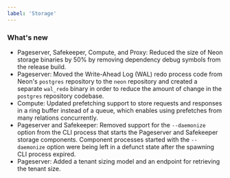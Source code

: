 ```yaml
---
label: 'Storage'
---
```


### What's new

- Pageserver, Safekeeper, Compute, and Proxy: Reduced the size of Neon storage binaries by 50% by removing dependency debug symbols from the release build.
- Pageserver: Moved the Write-Ahead Log (WAL) redo process code from Neon's `postgres` repository to the `neon` repository and created a separate `wal_redo` binary in order to reduce the amount of change in the `postgres` repository codebase.
- Compute: Updated prefetching support to store requests and responses in a ring buffer instead of a queue, which enables using prefetches from many relations concurrently.
- Pageserver and Safekeeper: Removed support for the `--daemonize` option from the CLI process that starts the Pageserver and Safekeeper storage components. Component processes started with the `--daemonize` option were being left in a defunct state after the spawning CLI process expired.
- Pageserver: Added a tenant sizing model and an endpoint for retrieving the tenant size.
